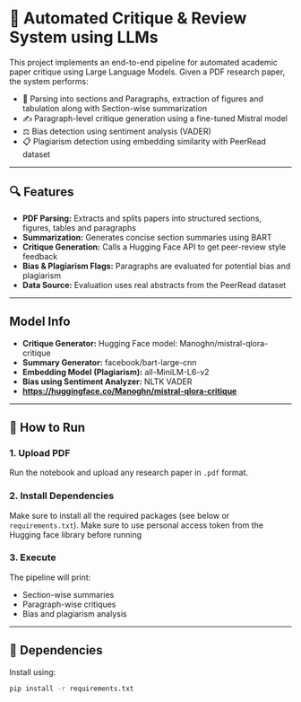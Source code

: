 # 🧠 Automated Critique & Review System using LLMs

This project implements an end-to-end pipeline for automated academic paper critique using Large Language Models. Given a PDF research paper, the system performs:

- 📄 Parsing into sections and Paragraphs, extraction of figures and tabulation along with Section-wise summarization
- ✍️ Paragraph-level critique generation using a fine-tuned Mistral model
- ⚖️ Bias detection using sentiment analysis (VADER)
- 📋 Plagiarism detection using embedding similarity with PeerRead dataset

---

## 🔍 Features

- **PDF Parsing:** Extracts and splits papers into structured sections, figures, tables and paragraphs
- **Summarization:** Generates concise section summaries using BART
- **Critique Generation:** Calls a Hugging Face API to get peer-review style feedback
- **Bias & Plagiarism Flags:** Paragraphs are evaluated for potential bias and plagiarism
- **Data Source:** Evaluation uses real abstracts from the PeerRead dataset

---

## Model Info
- **Critique Generator:** Hugging Face model: Manoghn/mistral-qlora-critique
- **Summary Generator:** facebook/bart-large-cnn
- **Embedding Model (Plagiarism):** all-MiniLM-L6-v2
- **Bias using Sentiment Analyzer:** NLTK VADER
- **https://huggingface.co/Manoghn/mistral-qlora-critique**
---

## 🚀 How to Run

### 1. Upload PDF
Run the notebook and upload any research paper in `.pdf` format.

### 2. Install Dependencies
Make sure to install all the required packages (see below or `requirements.txt`).
Make sure to use personal access token from the Hugging face library before running

### 3. Execute
The pipeline will print:
- Section-wise summaries
- Paragraph-wise critiques
- Bias and plagiarism analysis

---

## 🧰 Dependencies

Install using:

```bash
pip install -r requirements.txt
